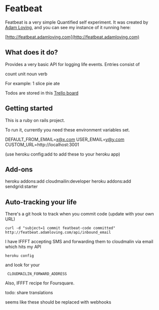# Featbeat

Featbeat is a very simple Quantified self experiment. It was created by [Adam Loving](http://www.adamloving.com), and you can see my instance of it running here:

[http://featbeat.adamloving.com](http://featbeat.adamloving.com)

## What does it do?

Provides a very basic API for logging life events. Entries consist of

count
unit
noun
verb

For example: 1 slice pie ate

Todos are stored in this [Trello board](https://trello.com/board/featbeat/5105f8abb18f945b56004033)

## Getting started

This is a ruby on rails project.

To run it, currently you need these environment variables set.

DEFAULT_FROM_EMAIL=x@x.com
USER_EMAIL=y@y.com
CUSTOM_URL=http://localhost:3001

(use heroku config:add to add these to your heroku app)

## Add-ons

heroku addons:add cloudmailin:developer
heroku addons:add sendgrid:starter


## Auto-tracking your life

There's a git hook to track when you commit code (update with your own URL)

    curl -d "subject=1 commit featbeat-code committed" http://featbeat.adamloving.com/api/inbound_email

I have IFFFT accepting SMS and forwarding them to cloudmalin via email which hits my API

    heroku config 

and look for your 
     
     CLOUDMAILIN_FORWARD_ADDRESS

Also, IFFFT recipe for Foursquare.

todo: share translations

seems like these should be replaced with webhooks
    

